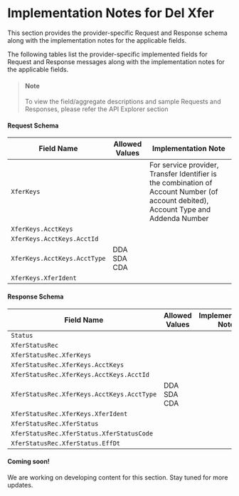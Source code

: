 # Implementation Notes for Del Xfer
This section provides the provider-specific Request and Response schema along with the implementation notes for the applicable fields.
<!-- 
type: tab 
titles: Premier, Precision, 
-->


The following tables list the provider-specific implemented fields for Request and Response messages along with the implementation notes for the applicable fields. 


<!-- theme: info -->
> #### Note
> 
> To view the field/aggregate descriptions and sample Requests and Responses, please refer the API Explorer section


#### Request Schema
|Field Name|Allowed Values|Implementation Note|
|----|----|----|
|`XferKeys`||For service provider, Transfer Identifier is the combination of Account Number (of account debited), Account Type and Addenda Number|
|`XferKeys.AcctKeys`|||
|`XferKeys.AcctKeys.AcctId`|||
|`XferKeys.AcctKeys.AcctType`|DDA<br>SDA<br>CDA||
|`XferKeys.XferIdent`|||
#### Response Schema
|Field Name|Allowed Values|Implementation Note|
|----|----|----|
|`Status`|||
|`XferStatusRec`|||
|`XferStatusRec.XferKeys`|||
|`XferStatusRec.XferKeys.AcctKeys`|||
|`XferStatusRec.XferKeys.AcctKeys.AcctId`|||
|`XferStatusRec.XferKeys.AcctKeys.AcctType`|DDA<br>SDA<br>CDA||
|`XferStatusRec.XferKeys.XferIdent`|||
|`XferStatusRec.XferStatus`|||
|`XferStatusRec.XferStatus.XferStatusCode`|||
|`XferStatusRec.XferStatus.EffDt`|||
<!-- type: tab -->


#### Coming soon!
We are working on developing content for this section. Stay tuned for more updates. 


<!-- type: tab-end -->
